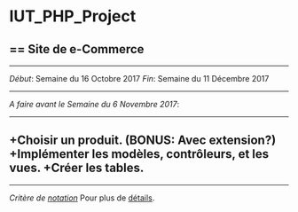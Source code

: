 # IUT_PHP_Project
==
Site de e-Commerce
-
***
*Début*: Semaine du 16 Octobre 2017
*Fin*: Semaine du 11 Décembre 2017
***

*A faire avant le Semaine du 6 Novembre 2017*:
***

+Choisir un produit. (BONUS: Avec extension?)
+Implémenter les modèles, contrôleurs, et les vues.
+Créer les tables.
-
***
*Critère de [notation](https://docs.google.com/spreadsheets/d/1CSC5-27rFoJRAlEbQCamBMf3vY6FASgEtcxIKipgwxk/)*
Pour plus de [détails](http://romainlebreton.github.io/ProgWeb-CoteServeur/projet.html).

